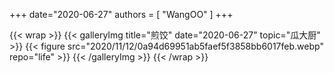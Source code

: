 +++
date="2020-06-27"
authors = [
    "WangOO"
]
+++    

{{< wrap >}}
    {{< galleryImg title="煎饺" date="2020-06-27" topic="瓜大厨" >}}
        {{< figure src="2020/11/12/0a94d69951ab5faef5f3858bb6017feb.webp" repo="life" >}}
    {{< /galleryImg >}}
{{< /wrap >}}

